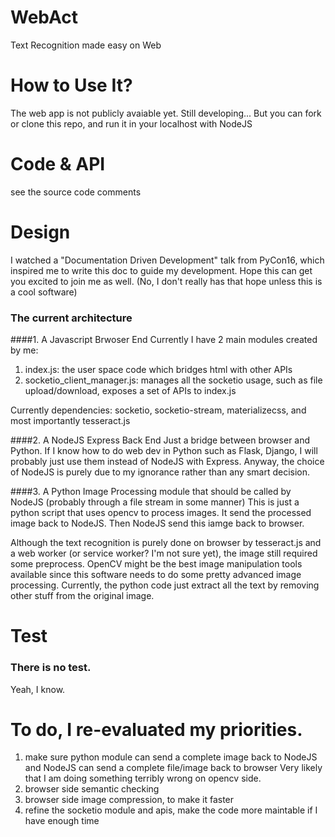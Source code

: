 # WebAct
Text Recognition made easy on Web

# How to Use It?
The web app is not publicly avaiable yet. Still developing...
But you can fork or clone this repo, and run it in your localhost with NodeJS

# Code & API
see the source code comments

# Design
I watched a "Documentation Driven Development" talk from PyCon16, which inspired me to write this doc to guide my development.
Hope this can get you excited to join me as well. (No, I don't really has that hope unless this is a cool software)

### The current architecture
####1. A Javascript Brwoser End
Currently I have 2 main modules created by me:
1. index.js: the user space code which bridges html with other APIs
2. socketio_client_manager.js: manages all the socketio usage, such as file upload/download, exposes a set of APIs to index.js

Currently dependencies:
socketio, socketio-stream, materializecss, and most importantly tesseract.js

####2. A NodeJS Express Back End
Just a bridge between browser and Python. If I know how to do web dev in Python such as Flask, Django, I will probably just use them instead of NodeJS with Express. Anyway, the choice of NodeJS is purely due to my ignorance rather than any smart decision.

####3. A Python Image Processing module that should be called by NodeJS (probably through a file stream in some manner)
This is just a python script that uses opencv to process images. It send the processed image back to NodeJS. Then NodeJS send this iamge back to browser.

Although the text recognition is purely done on browser by tesseract.js and a web worker (or service worker? I'm not sure yet), the image still required some preprocess. OpenCV might be the best image manipulation tools available since this software needs to do some pretty advanced image processing. Currently, the python code just extract all the text by removing other stuff from the original image.

# Test
### There is no test.
Yeah, I know.

# To do, I re-evaluated my priorities.
1. make sure python module can send a complete image back to NodeJS 
   and NodeJS can send a complete file/image back to browser
      Very likely that I am doing something terribly wrong on opencv side.
2. browser side semantic checking
3. browser side image compression, to make it faster
4. refine the socketio module and apis, make the code more maintable if I have enough time
